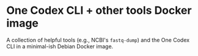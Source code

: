 # One Codex CLI + other tools Docker image

A collection of helpful tools (e.g., NCBI's `fastq-dump`) and the One Codex CLI in a minimal-ish Debian Docker image.